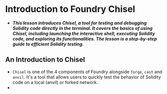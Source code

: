 # Introduction to Foundry Chisel
- ***This lesson introduces Chisel, a tool for testing and debugging Solidity code directly in the terminal. It covers the basics of using Chisel, including launching the interactive shell, executing Solidity code, and exploring its functionalities. The lesson is a step-by-step guide to efficient Solidity testing.***

## An Introduction to Chisel
- `Chisel` is one of the 4 components of Foundry alongside `forge`, `cast` and `anvil`. It's a tool that allows users to quickly test the behavior of Solidity code on a local (anvil) or forked network.
- 